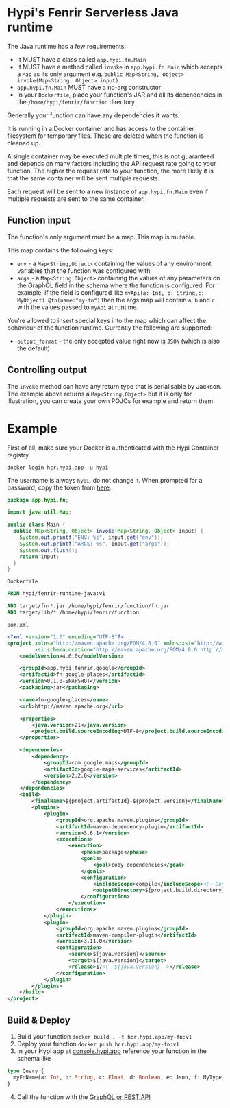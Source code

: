 # Hypi's Fenrir Serverless Java runtime

The Java runtime has a few requirements:

* It MUST have a class called `app.hypi.fn.Main`
* It MUST have a method called `invoke` in `app.hypi.fn.Main` which accepts a `Map` as its only argument e.g. `public Map<String, Object> invoke(Map<String, Object> input)`
* `app.hypi.fn.Main` MUST have a no-arg constructor
* In your `Dockerfile`, place your function's JAR and all its dependencies in the `/home/hypi/fenrir/function` directory

Generally your function can have any dependencies it wants.

It is running in a Docker container and has access to the container filesystem for temporary files.
These are deleted when the function is cleaned up. 

A single container may be executed multiple times, this is not guaranteed and depends on many factors including the API request rate going to your function.
The higher the request rate to your function, the more likely it is that the same container will be sent multiple requests.

Each request will be sent to a new instance of `app.hypi.fn.Main` even if multiple requests are sent to the same container.

## Function input

The function's only argument must be a map. This map is mutable.

This map contains the following keys:

* `env` - a `Map<String,Object>` containing the values of any environment variables that the function was configured with 
* `args` - a `Map<String,Object>` containing the values of any parameters on the GraphQL field in the schema where the function is configured.
            For example, if the field is configured like `myApi(a: Int, b: String,c: MyObject) @fn(name:"my-fn")` then the args map will contain `a`, `b` and `c` with the values passed to `myApi` at runtime.

You're allowed to insert special keys into the map which can affect the behaviour of the function runtime.
Currently the following are supported:

* `output_format` - the only accepted value right now is `JSON` (which is also the default)

## Controlling output

The `invoke` method can have any return type that is serialisable by Jackson.
The example above returns a `Map<String,Object>` but it is only for illustration, you can create your own POJOs for example and return them.

# Example

First of all, make sure your Docker is authenticated with the Hypi Container registry
```shell
docker login hcr.hypi.app -u hypi
```

The username is always `hypi`, do not change it. When prompted for a password, copy the token from [here](https://console.hypi.app/developer-hub).


```java
package app.hypi.fn;

import java.util.Map;

public class Main {
  public Map<String, Object> invoke(Map<String, Object> input) {
    System.out.printf("ENV: %s", input.get("env"));
    System.out.printf("ARGS: %s", input.get("args"));
    System.out.flush();
    return input;
  }
}
```

`Dockerfile`

```dockerfile
FROM hypi/fenrir-runtime-java:v1

ADD target/fn-*.jar /home/hypi/fenrir/function/fn.jar
ADD target/lib/* /home/hypi/fenrir/function

```

`pom.xml`

```xml
<?xml version="1.0" encoding="UTF-8"?>
<project xmlns="http://maven.apache.org/POM/4.0.0" xmlns:xsi="http://www.w3.org/2001/XMLSchema-instance"
         xsi:schemaLocation="http://maven.apache.org/POM/4.0.0 http://maven.apache.org/xsd/maven-4.0.0.xsd">
    <modelVersion>4.0.0</modelVersion>

    <groupId>app.hypi.fenrir.google</groupId>
    <artifactId>fn-google-places</artifactId>
    <version>0.1.0-SNAPSHOT</version>
    <packaging>jar</packaging>

    <name>fn-google-places</name>
    <url>http://maven.apache.org</url>

    <properties>
        <java.version>21</java.version>
        <project.build.sourceEncoding>UTF-8</project.build.sourceEncoding>
    </properties>

    <dependencies>
        <dependency>
            <groupId>com.google.maps</groupId>
            <artifactId>google-maps-services</artifactId>
            <version>2.2.0</version>
        </dependency>
    </dependencies>
    <build>
        <finalName>${project.artifactId}-${project.version}</finalName>
        <plugins>
            <plugin>
                <groupId>org.apache.maven.plugins</groupId>
                <artifactId>maven-dependency-plugin</artifactId>
                <version>3.6.1</version>
                <executions>
                    <execution>
                        <phase>package</phase>
                        <goals>
                            <goal>copy-dependencies</goal>
                        </goals>
                        <configuration>
                            <includeScope>compile</includeScope><!--Don't include test dependencies-->
                            <outputDirectory>${project.build.directory}/lib</outputDirectory>
                        </configuration>
                    </execution>
                </executions>
            </plugin>
            <plugin>
                <groupId>org.apache.maven.plugins</groupId>
                <artifactId>maven-compiler-plugin</artifactId>
                <version>3.11.0</version>
                <configuration>
                    <source>${java.version}</source>
                    <target>${java.version}</target>
                    <release>17<!--${java.version}--></release>
                </configuration>
            </plugin>
        </plugins>
    </build>
</project>
```

## Build & Deploy

1. Build your function `docker build . -t hcr.hypi.app/my-fn:v1`
2. Deploy your function `docker push hcr.hypi.app/my-fn:v1`
3. In your Hypi app at [console.hypi.app](https://console.hypi.app) reference your function in the schema like 
```graphql
type Query {
  myFnName(a: Int, b: String, c: Float, d: Boolean, e: Json, f: MyType): Json @fn(name:"google-places", version: "v1.1", env: ["abc"]) 
}
```
4. Call the function with the [GraphQL or REST API](https://docs.hypi.app/docs/lowcode/apisetup)

